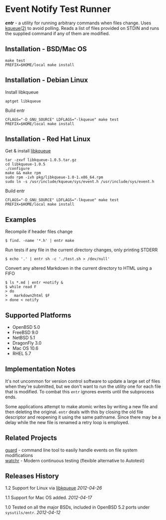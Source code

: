 Event Notify Test Runner
========================

***entr*** - a utility for running arbitrary commands when files change. Uses
[kqueue(2)][kqueue_2] to avoid polling. Reads a list of files provided on STDIN
and runs the supplied command if any of them are modified.

Installation - BSD/Mac OS
-------------------------

    make test
    PREFIX=$HOME/local make install

Installation - Debian Linux
---------------------------

Install libkqueue

    aptget libkqueue

Build entr

    CFLAGS="-D_GNU_SOURCE" LDFLAGS="-lkqueue" make test 
    PREFIX=$HOME/local make install

Installation - Red Hat Linux
----------------------------

Get & install [libkqueue][libkqueue]

    tar -zxvf libkqueue-1.0.5.tar.gz
    cd libkqueue-1.0.5
    ./configure
    make && make rpm
    sudo rpm -ivh pkg/libkqueue-1.0-1.x86_64.rpm
    sudo ln -s /usr/include/kqueue/sys/event.h /usr/include/sys/event.h

Build entr

    CFLAGS="-D_GNU_SOURCE" LDFLAGS="-lkqueue" make test 
    PREFIX=$HOME/local make install

Examples
--------

Recompile if header files change

    $ find. -name '*.h' | entr make

Run tests if any file in the current directory changes, only printing
STDERR

    $ echo '.' | entr sh -c './test.sh > /dev/null'

Convert any altered Markdown in the current directory to HTML using a
FIFO

    $ ls *.md | entr +notify &
    $ while read F
    > do
    >   markdown2html $F
    > done < notify

Supported Platforms
-------------------

* OpenBSD 5.0
* FreeBSD 9.0
* NetBSD 5.1
* DragonFly 3.0
* Mac OS 10.6
* RHEL 5.7

Implementation Notes
--------------------

It's not uncommon for version control software to update a large set of files
when they're submitted, but we don't want to run the utility one for each file
that is modified. To combat this `entr` ignores events until the subprocess
ends.

Some applications attempt to make atomic writes by writing a new file and then
deleting the original. `entr` deals with this by closing the old file descriptor
and reopening it using the same pathname. Since there may be a delay while the
new file is renamed a retry loop is employed.

Related Projects
----------------

[guard][guard] - command line tool to easily handle events on file system
modifications  
[watchr][watchr] - Modern continuous testing (flexible alternative to Autotest)  

Releases History
----------------

1.2 Support for Linux via [libkqueue][libkqueue] _2012-04-26_

1.1 Support for Mac OS added. _2012-04-17_  

1.0 Tested on all the major BSDs, included in OpenBSD 5.2 ports under
`sysutils/entr`. _2012-04-12_  


[kqueue_2]: http://www.openbsd.org/cgi-bin/man.cgi?query=kqueue&apropos=0&sektion=0&manpath=OpenBSD+Current&format=html
[libkqueue]: http://mark.heily.com/book/export/html/52
[guard]: https://github.com/guard/guard
[watchr]: https://github.com/mynyml/watchr
